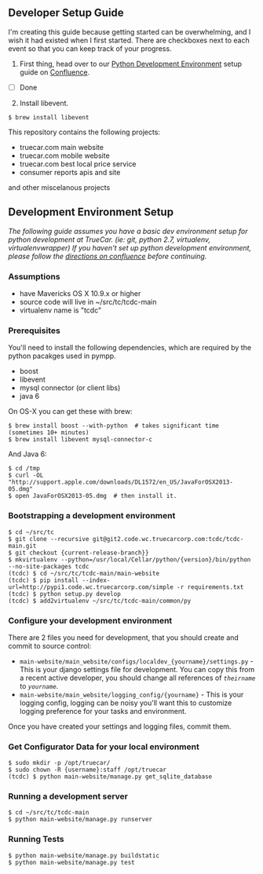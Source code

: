 Developer Setup Guide
---------------------

I'm creating this guide because getting started can be overwhelming, and I wish it had existed when I first started. There are checkboxes next to each event so that you can keep track of your progress.

1. First thing, head over to our [Python Development Environment](https://confluence.truecarcorp.com/display/PRODUCT/Python+Development+Environment) setup guide on [Confluence](https://confluence.truecarcorp.com/).
- [ ] Done

2. Install libevent.
```
$ brew install libevent
```

This repository contains the following projects:

- truecar.com main website
- truecar.com mobile website
- truecar.com best local price service
- consumer reports apis and site

and other miscelanous projects


Development Environment Setup
------------------------------
_The following guide assumes you have a basic dev environment setup for python
development at TrueCar. (ie: git, python 2.7, virtualenv, virtualenvwrapper)
If you haven't set up python development environment, please follow the
[directions on confluence] before continuing._

[directions on confluence]: https://confluence.truecarcorp.com/display/Product/Python+Development+Environment


### Assumptions

- have Mavericks OS X 10.9.x or higher
- source code will live in ~/src/tc/tcdc-main
- virtualenv name is "tcdc"


### Prerequisites

You'll need to install the following dependencies, which are required by the
python pacakges used in pympp.

- boost
- libevent
- mysql connector (or client libs)
- java 6

On OS-X you can get these with brew:

    $ brew install boost --with-python  # takes significant time (sometimes 10+ minutes)
    $ brew install libevent mysql-connector-c

And Java 6:

    $ cd /tmp
    $ curl -OL "http://support.apple.com/downloads/DL1572/en_US/JavaForOSX2013-05.dmg"
    $ open JavaForOSX2013-05.dmg  # then install it.


### Bootstrapping a development environment

    $ cd ~/src/tc
    $ git clone --recursive git@git2.code.wc.truecarcorp.com:tcdc/tcdc-main.git
    $ git checkout {current-release-branch}}
    $ mkvirtualenv --python=/usr/local/Cellar/python/{version}/bin/python --no-site-packages tcdc
    (tcdc) $ cd ~/src/tc/tcdc-main/main-website
    (tcdc) $ pip install --index-url=http://pypi1.code.wc.truecarcorp.com/simple -r requirements.txt
    (tcdc) $ python setup.py develop
    (tcdc) $ add2virtualenv ~/src/tc/tcdc-main/common/py

### Configure your development environment

There are 2 files you need for development, that you should create and commit to source control:

* ``main-website/main_website/configs/localdev_{yourname}/settings.py`` - This is your django settings file for
development. You can copy this from a recent active developer, you should change all references of _``theirname``_ to
_``yourname``_.
* ``main-website/main_website/logging_config/{yourname}`` -  This is your logging config, logging can be noisy you'll
want this to customize logging preference for your tasks and environment.

Once you have created your settings and logging files, commit them.

### Get Configurator Data for your local environment
    
    $ sudo mkdir -p /opt/truecar/
    $ sudo chown -R {username}:staff /opt/truecar
    (tcdc) $ python main-website/manage.py get_sqlite_database

### Running a development server

    $ cd ~/src/tc/tcdc-main
    $ python main-website/manage.py runserver

### Running Tests

    $ python main-website/manage.py buildstatic
    $ python main-website/manage.py test
 
